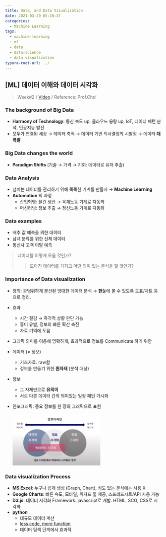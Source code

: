```yaml
---
title: Data, and Data Visualization
date: 2021-03-29 05:10:37
categories:
  - Machine Learning
tags:
  - machine-learning
  - ml
  - data
  - data-science
  - data-visualization
typora-root-url: ../
---
```




## [ML] 데이터 이해와 데이터 시각화

> Week#2 / [Video](https://www.youtube.com/watch?v=jgLW_MVMD24&list=PL1xKqHsVFgvktrttPFUK8ayVr0oTz5RoN&index=6&t=65s) / Reference: Prof.Choi



### The background of Big Data

- **Harmony of Technology**: 통신 속도 up, 클라우드 용량 up, IoT, 데이터 패턴 분석, 인공지능 발전
- 모두가 연결된 세상 → 데이터 축적 → 데이터 기반 의사결정의 시발점 → 데이터 **대 폭발**



### Big Data changes the world

- **Paradigm Shifts** (기술 → 가격 → 기회: 데이터로 유저 추출)



### Data Analysis

- 넘치는 데이터를 관리하기 위해 똑똑한 기계를 만들자 → **Machine Learning**
- **Automation** 의 과정
  - 산업혁명: 물건 생산 → 육체노동 기계로 자동화
  - 머신러닝: 정보 추출 → 정신노동 기계로 자동화



### Data examples

- 배추 값 예측을 위한 데이터
- 남녀 분류를 위한 신체 데이터
- 통신사 고객 이탈 예측
  

> 데이터를 어떻게 모을 것인가?
>
> > 모아진 데이터를 가지고 어떤 의미 있는 분석을 할 것인가?



### Importance of Data visualization

- 정의: 광범위하게 분산된 방대한 데이터 분석 → **한눈**에 볼 수 있도록 도표/차트 등으로 정리.

- 효과

  - 시간 절감 → 즉각적 상황 판단 가능
  - 흥미 유발, 정보의 빠른 확산 촉진
  - 자료 기억에 도움

- 그래픽 의미를 이용해 명확하게, 효과적으로 정보를 Communicate 하기 위함

- 데이터 (≠ 정보)

  - 기초자료. raw함
  - 정보를 만들기 위한 **원자재** (분석 대상)

- 정보

  - 그 자체만으로 **유의미**
  - 서로 다른 데이터 간의 의미있는 일정 패턴 가시화

- 인포그래픽: 중요 정보를 한 장의 그래픽으로 표현

  <img src="/images/post3/1.png" alt="Area of visualization" style="zoom:45%;" />



### Data visualization Process

- **MS Excel**: 누구나 쉽게 생성 (Graph, Chart), 심도 있는 분석에는 사용 X
- **Google Charts**: 빠른 속도, 모바일, 위자드 툴 제공, 스프레드시트/API 사용 가능
- **D3.js**: 데이터 시각화 Framework. javascript로 개발. HTML, SCG, CSS로 시각화
- **python**
  - 대규모 데이터 계산
  - <u>less code, more function</u>
  - 데이터 탐색 단계에서 효과적